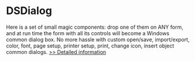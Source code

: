 # DSDialog
Here is a set of small magic components: drop one of them on ANY form, and at run time the form with all its controls will become a Windows common dialog box. No more hassle with custom open/save, import/export, color, font, page setup, printer setup, print, change icon, insert object common dialogs.
[>> Detailed information](https://secure.shareit.com/shareit/product.html?productid=100729&affiliateid=200057808)